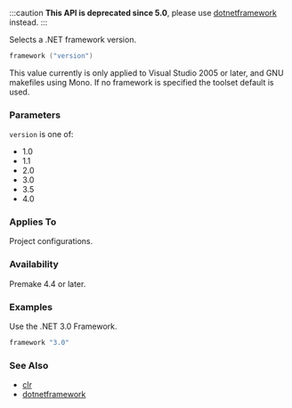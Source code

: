 :::caution
**This API is deprecated since 5.0**, please use [dotnetframework](dotnetframework.md) instead.
:::

Selects a .NET framework version.

```lua
framework ("version")
```

This value currently is only applied to Visual Studio 2005 or later, and GNU makefiles using Mono. If no framework is specified the toolset default is used.

### Parameters ###

`version` is one of:

 * 1.0
 * 1.1
 * 2.0
 * 3.0
 * 3.5
 * 4.0

### Applies To ###

Project configurations.

### Availability ###

Premake 4.4 or later.

### Examples ###

Use the .NET 3.0 Framework.

```lua
framework "3.0"
```

### See Also ###

* [clr](clr.md)
* [dotnetframework](dotnetframework.md)

